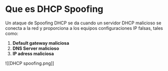 # Que es DHCP Spoofing
Un ataque de Spoofing DHCP se da cuando un servidor DHCP malicioso se conecta a la red y proporciona a los equipos configuraciones IP falsas, tales como:
1. **Default gateway maliciosa**
2. **DNS Server malicioso**
3. **IP adress maliciosa**

![[DHCP spoofing.png]]